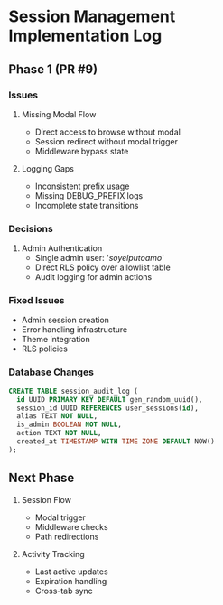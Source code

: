 # Session Management Implementation Log

## Phase 1 (PR #9)

### Issues
1. Missing Modal Flow
   - Direct access to browse without modal
   - Session redirect without modal trigger
   - Middleware bypass state

2. Logging Gaps
   - Inconsistent prefix usage
   - Missing DEBUG_PREFIX logs
   - Incomplete state transitions

### Decisions
1. Admin Authentication
   - Single admin user: '_soyelputoamo_'
   - Direct RLS policy over allowlist table
   - Audit logging for admin actions

### Fixed Issues
- Admin session creation 
- Error handling infrastructure
- Theme integration
- RLS policies

### Database Changes
```sql
CREATE TABLE session_audit_log (
  id UUID PRIMARY KEY DEFAULT gen_random_uuid(),
  session_id UUID REFERENCES user_sessions(id),
  alias TEXT NOT NULL,
  is_admin BOOLEAN NOT NULL,
  action TEXT NOT NULL,
  created_at TIMESTAMP WITH TIME ZONE DEFAULT NOW()
);
```

## Next Phase
1. Session Flow
   - Modal trigger
   - Middleware checks
   - Path redirections

2. Activity Tracking
   - Last active updates
   - Expiration handling
   - Cross-tab sync